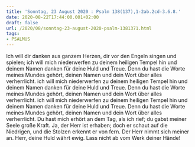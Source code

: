 ```yaml
---
title: 'Sonntag, 23 August 2020 : Psalm 138(137),1-2ab.2cd-3.6.8.'
date: 2020-08-22T17:44:00.001+02:00
draft: false
url: /2020/08/sonntag-23-august-2020-psalm-1381371.html
tags: 
- PSALMUS
---
```


Ich will dir danken aus ganzem Herzen, dir vor den Engeln singen und spielen; ich will mich niederwerfen zu deinem heiligen Tempel hin und deinem Namen danken für deine Huld und Treue. Denn du hast die Worte meines Mundes gehört, deinen Namen und dein Wort über alles verherrlicht. ich will mich niederwerfen zu deinem heiligen Tempel hin und deinem Namen danken für deine Huld und Treue. Denn du hast die Worte meines Mundes gehört, deinen Namen und dein Wort über alles verherrlicht. ich will mich niederwerfen zu deinem heiligen Tempel hin und deinem Namen danken für deine Huld und Treue. Denn du hast die Worte meines Mundes gehört, deinen Namen und dein Wort über alles verherrlicht. Du hast mich erhört an dem Tag, als ich rief; du gabst meiner Seele große Kraft. Ja, der Herr ist erhaben; doch er schaut auf die Niedrigen, und die Stolzen erkennt er von fern. Der Herr nimmt sich meiner an. Herr, deine Huld währt ewig. Lass nicht ab vom Werk deiner Hände!